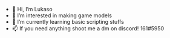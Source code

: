 - 👋 Hi, I’m Lukaso
- 👀 I’m interested in making game models
- 🌱 I’m currently learning basic scripting stuffs
- 📫 If you need anything shoot me a dm on discord!
161#5950
